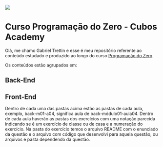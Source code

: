 ![](https://i.imgur.com/xG74tOh.png)

# Curso Programação do Zero - Cubos Academy

Olá, me chamo Gabriel Trettin e esse é meu repositório referente ao conteúdo estudado e produzido ao longo do curso [Programação do Zero](https://cubos.academy/cursos/programacao-do-zero/). 

Os conteúdos estão agrupados em:

## Back-End
## Front-End

Dentro de cada uma das pastas acima estão as pastas de cada aula, exemplo, back-m01-a04, significa aula de back-módulo01-aula04. 
Dentro de cada aula haverão as pastas dos exercícios com uma notação parecida indicando se é um exercício de classe ou de casa e a numeração do exercício. 
Na pasta do exercício temos o arquivo README com o enunciado da questão e o arquivo com código que desenvolvi para aquela questão, ou arquivos e pasta dependendo da questão.
